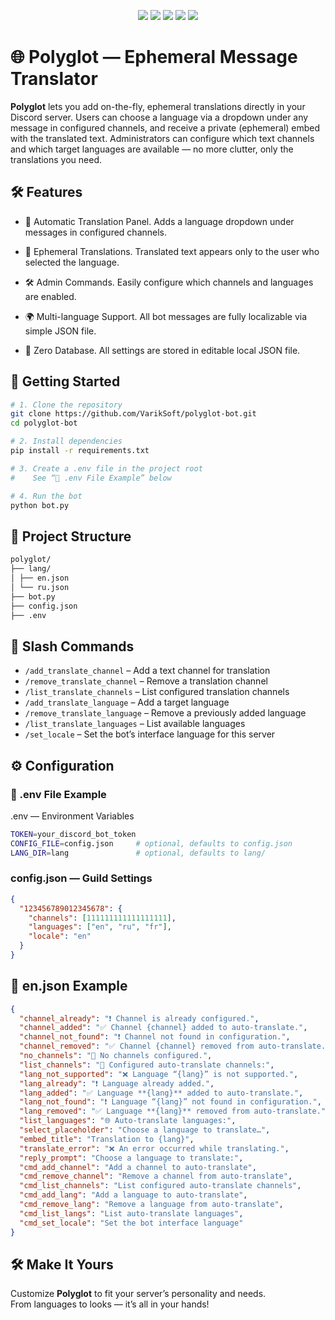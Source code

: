 <p align="center">
  <img src="https://img.shields.io/badge/version-1.0.0-blue?style=flat-square" />
  <img src="https://img.shields.io/badge/status-stable-brightgreen?style=flat-square" />
  <img src="https://img.shields.io/badge/license-MIT-green?style=flat-square" />
  <img src="https://img.shields.io/badge/python-3.10+-blue?style=flat-square&logo=python" />
  <img src="https://img.shields.io/badge/discord.py-2.x-blueviolet?style=flat-square&logo=discord" />
</p>

# 🌐 Polyglot — Ephemeral Message Translator

**Polyglot** lets you add on-the-fly, ephemeral translations directly in your Discord server. Users can choose a language via a dropdown under any message in configured channels, and receive a private (ephemeral) embed with the translated text. Administrators can configure which text channels and which target languages are available — no more clutter, only the translations you need.

## 🛠️ Features
- 🔄 Automatic Translation Panel.
Adds a language dropdown under messages in configured channels.

- 👻 Ephemeral Translations.
Translated text appears only to the user who selected the language.

- 🛠️ Admin Commands.
Easily configure which channels and languages are enabled.

- 🌍 Multi-language Support.
All bot messages are fully localizable via simple JSON file.

- 🧩 Zero Database.
All settings are stored in editable local JSON file.

## 🚀 Getting Started

```bash
# 1. Clone the repository
git clone https://github.com/VarikSoft/polyglot-bot.git
cd polyglot-bot

# 2. Install dependencies
pip install -r requirements.txt

# 3. Create a .env file in the project root
#    See “🔐 .env File Example” below

# 4. Run the bot
python bot.py
```

## 📁 Project Structure
```bash
polyglot/
├── lang/
│ ├── en.json
│ └── ru.json
├── bot.py
├── config.json
├── .env
```

## 🧰 Slash Commands
- `/add_translate_channel` – Add a text channel for translation  
- `/remove_translate_channel` – Remove a translation channel  
- `/list_translate_channels` – List configured translation channels  
- `/add_translate_language` – Add a target language  
- `/remove_translate_language` – Remove a previously added language  
- `/list_translate_languages` – List available languages  
- `/set_locale` – Set the bot’s interface language for this server

## ⚙️ Configuration
### 🔐 .env File Example
.env — Environment Variables

```bash
TOKEN=your_discord_bot_token
CONFIG_FILE=config.json     # optional, defaults to config.json
LANG_DIR=lang               # optional, defaults to lang/
```

### config.json — Guild Settings
```json
{
  "123456789012345678": {
    "channels": [111111111111111111],
    "languages": ["en", "ru", "fr"],
    "locale": "en"
  }
}
```

## 📄 en.json Example
```json
{
  "channel_already": "❗ Channel is already configured.",
  "channel_added": "✅ Channel {channel} added to auto-translate.",
  "channel_not_found": "❗ Channel not found in configuration.",
  "channel_removed": "✅ Channel {channel} removed from auto-translate.",
  "no_channels": "🚫 No channels configured.",
  "list_channels": "📜 Configured auto-translate channels:",
  "lang_not_supported": "❌ Language “{lang}” is not supported.",
  "lang_already": "❗ Language already added.",
  "lang_added": "✅ Language **{lang}** added to auto-translate.",
  "lang_not_found": "❗ Language “{lang}” not found in configuration.",
  "lang_removed": "✅ Language **{lang}** removed from auto-translate.",
  "list_languages": "🌐 Auto-translate languages:",
  "select_placeholder": "Choose a language to translate…",
  "embed_title": "Translation to {lang}",
  "translate_error": "❌ An error occurred while translating.",
  "reply_prompt": "Choose a language to translate:",
  "cmd_add_channel": "Add a channel to auto-translate",
  "cmd_remove_channel": "Remove a channel from auto-translate",
  "cmd_list_channels": "List configured auto-translate channels",
  "cmd_add_lang": "Add a language to auto-translate",
  "cmd_remove_lang": "Remove a language from auto-translate",
  "cmd_list_langs": "List auto-translate languages",
  "cmd_set_locale": "Set the bot interface language"
}
```

## 🛠️ Make It Yours

Customize **Polyglot** to fit your server’s personality and needs.  
From languages to looks — it’s all in your hands!
